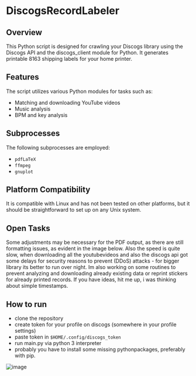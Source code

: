 # DiscogsRecordLabeler

## Overview

This Python script is designed for crawling your Discogs library using the Discogs API and the discogs_client module for Python. It generates printable 8163 shipping labels for your home printer.

## Features

The script utilizes various Python modules for tasks such as:

- Matching and downloading YouTube videos
- Music analysis
- BPM and key analysis

## Subprocesses

The following subprocesses are employed:

- `pdfLaTeX`
- `ffmpeg`
- `gnuplot`

## Platform Compatibility

It is compatible with Linux and has not been tested on other platforms, but it should be straightforward to set up on any Unix system.

## Open Tasks 
Some adjustments may be necessary for the PDF output, as there are still formatting issues, as evident in the image below.
Also the speed is quite slow, when downloading all the youtubevideos and also the discogs api got some delays for security reasons to prevent (DDoS) attacks - for bigger library its better to run over night.
Im also working on some routines to prevent analyzing and downloading already existing data or reprint stickers for already printed records. If you have ideas, hit me up, i was thinking about simple timestamps.

## How to run

- clone the repository
- create token for your profile on discogs (somewhere in your profile settings)
- paste token in `$HOME/.config/discogs_token`
- run main.py via python 3 interpreter
- probably you have to install some missing pythonpackages, preferably with pip.

![image](https://github.com/LahmacunLove/DiscogsRecordLabeler/blob/master/output.jpg)
